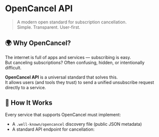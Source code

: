 # OpenCancel API

> A modern open standard for subscription cancellation.  
> Simple. Transparent. User-first.

## 🌍 Why OpenCancel?

The internet is full of apps and services — subscribing is easy.  
But canceling subscriptions? Often confusing, hidden, or intentionally difficult.

**OpenCancel API** is a universal standard that solves this.  
It allows users (and tools they trust) to send a unified unsubscribe request directly to a service.

## 📐 How It Works

Every service that supports OpenCancel must implement:

- A `.well-known/opencancel` discovery file (public JSON metadata)
- A standard API endpoint for cancellation:

